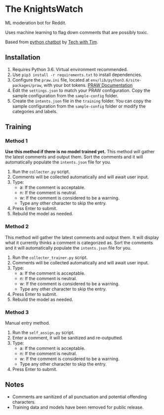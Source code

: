 # The KnightsWatch

ML moderation bot for Reddit.

Uses machine learning to flag down comments that are possibly toxic.

Based from [python chatbot](https://techwithtim.net/tutorials/ai-chatbot/part-1/) by [Tech with Tim]([https://github.com/techwithtim](https://github.com/techwithtim)).

## Installation
1. Requires Python 3.6. Virtual environment recommended.
2. Use `pip3 install -r requirements.txt` to install dependencies.
3. Configure the `praw.ini` file, located at `env/lib/python3.6/site-packages/praw`, with your bot tokens. [PRAW Documentation](https://praw.readthedocs.io/en/latest/getting_started/configuration/prawini.html)
4. Edit the `settings.json` to match your PRAW configuration. Copy the sample configuration from the `sample-config` folder.
5. Create the `intents.json` file in the `training` folder. You can copy the sample configuration from the `sample-config` folder or modify the categories and labels.

## Training

### Method 1

**Use this method if there is no model trained yet.** This method will gather the latest comments and output them. Sort the comments and it will automatically populate the `intents.json` file for you.


1. Run the `collecter.py` script.
2. Comments will be collected automatically and will await user input.
3. Type:
	- a: If the comment is acceptable.
	- n: If the comment is neutral.
	- w: If the comment is considered to be  a warning.
	- Type any other character to skip the entry.
4. Press Enter to submit.
5. Rebuild the model as needed.

### Method 2

This method will gather the latest comments and output them. It will display what it currently thinks a comment is categorized as. Sort the comments and it will automatically populate the `intents.json` file for you.

1. Run the `collecter_trainer.py` script.
2. Comments will be collected automatically and will await user input.
3. Type:
	- a: If the comment is acceptable.
	- n: If the comment is neutral.
	- w: If the comment is considered to be  a warning.
	- Type any other character to skip the entry.
4. Press Enter to submit.
5. Rebuild the model as needed.

### Method 3

Manual entry method.

1. Run the `self_assign.py` script.
2. Enter a comment, it will be sanitized and re-outputted.
3. Type:
	- a: If the comment is acceptable.
	- n: If the comment is neutral.
	- w: If the comment is considered to be  a warning.
	- Type any other character to skip the entry.
4. Press Enter to submit.

## Notes

- Comments are sanitized of all punctuation and potential offending characters.
- Training data and models have been removed for public release.
